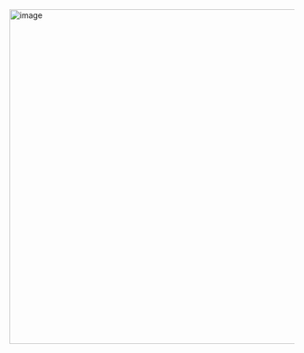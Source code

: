 <img width="573" height="593" alt="image" src="https://github.com/user-attachments/assets/10df3589-e52a-4e11-ae33-d3dc7b1863cc" />  
